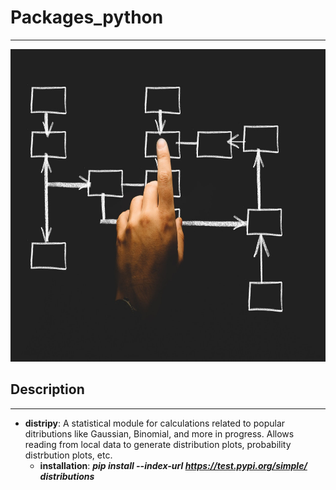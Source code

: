 # Packages_python
---
<img src = 'assets/arrows-box-business-chalk-533189.jpg' width = 900 height = 500>

## Description
---
- **distripy**: A statistical module for calculations related to popular ditributions like Gaussian, Binomial, and more in progress.
Allows reading from local data to generate distribution plots, probability distrbution plots, etc.
    - **installation**: ***pip install --index-url https://test.pypi.org/simple/ distributions***
